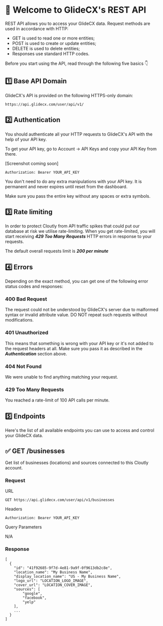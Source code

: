 # 👋 Welcome to GlideCX's REST API

REST API allows you to access your GlideCX data. Request methods are used in accordance with HTTP:

* GET is used to read one or more entities;
* POST is used to create or update entities;
* DELETE is used to delete entities;
* Responses use standard HTTP codes.

Before you start using the API, read through the following five basics 👇 

## 1️⃣ Base API Domain

GlideCX's API is provided on the following HTTPS-only domain:

```
https://api.glidecx.com/user/api/v1/
```

## 2️⃣ Authentication

You should authenticate all your HTTP requests to GlideCX's API with the help of your API key.

To get your API key, go to Account → API Keys and copy your API Key from there.

[Screenshot coming soon]

```
Authorization: Bearer YOUR_API_KEY
```

You don't need to do any extra manipulations with your API key. It is permanent and never expires until reset from the dashboard.

Make sure you pass the entire key without any spaces or extra symbols.

## 3️⃣ Rate limiting

In order to protect Cloutly from API traffic spikes that could put our database at risk we utilise rate-limiting. When you get rate-limited, you will start receiving ***429 Too Many Requests*** HTTP errors in response to your requests.

The default overall requests limit is ***200 per minute***

## 4️⃣ Errors

Depending on the exact method, you can get one of the following error status codes and responses: 

### 400 Bad Request

The request could not be understood by GlideCX's server due to malformed syntax or invalid attribute value. DO NOT repeat such requests without modifications.

### 401 Unauthorized

This means that something is wrong with your API key or it's not added to the request headers at all. Make sure you pass it as described in the ***Authentication*** section above.

### 404 Not Found

We were unable to find anything matching your request.

### 429 Too Many Requests

You reached a rate-limit of 100 API calls per minute.

## 5️⃣ Endpoints

Here's the list of all available endpoints you can use to access and control your GlideCX data.

## ✅ GET /businesses

Get list of businesses (locations) and sources connected to this Cloutly account.

### Request

URL

```
GET https://api.glidecx.com/user/api/v1/businesses
```

Headers

```
Authorization: Bearer YOUR_API_KEY
```

Query Parameters

N/A

### Response

```
[
  {
    "id": "41f92685-9f7d-4e81-9a9f-0f9613db2c8e",
    "location_name": "My Business Name",
    "display_location_name": "US - My Business Name",
    "logo_url": "LOCATION_LOGO_IMAGE",
    "cover_url": "LOCATION_COVER_IMAGE",
    "sources": [
        "google",
        "facebook",
        "yelp"
    ],
    ...
  }
]
```
